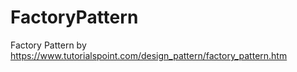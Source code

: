 # FactoryPattern

Factory Pattern by https://www.tutorialspoint.com/design_pattern/factory_pattern.htm

